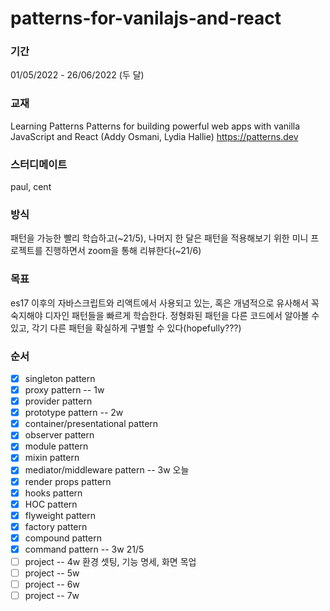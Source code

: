 # patterns-for-vanilajs-and-react

### 기간
01/05/2022 - 26/06/2022 (두 달)

### 교재
Learning Patterns Patterns for building powerful web apps with vanilla JavaScript and React (Addy Osmani, Lydia Hallie)
https://patterns.dev

### 스터디메이트
paul, cent

### 방식
패턴을 가능한 빨리 학습하고(~21/5), 
나머지 한 달은 패턴을 적용해보기 위한 미니 프로젝트를 진행하면서 zoom을 통해 리뷰한다(~21/6) 

### 목표
es17 이후의 자바스크립트와 리액트에서 사용되고 있는, 혹은 개념적으로 유사해서 꼭 숙지해야 디자인 패턴들을 빠르게 학습한다.
정형화된 패턴을 다른 코드에서 알아볼 수 있고, 각기 다른 패턴을 확실하게 구별할 수 있다(hopefully???)

### 순서
- [x] singleton pattern
- [x] proxy pattern -- 1w
- [x] provider pattern
- [x] prototype pattern -- 2w
- [x] container/presentational pattern
- [x] observer pattern
- [x] module pattern
- [x] mixin pattern
- [x] mediator/middleware pattern -- 3w 오늘 
- [x] render props pattern 
- [x] hooks pattern
- [x] HOC pattern 
- [x] flyweight pattern
- [x] factory pattern 
- [x] compound pattern
- [x] command pattern -- 3w 21/5 
- [ ] project -- 4w 환경 셋팅, 기능 명세, 화면 목업
- [ ] project -- 5w
- [ ] project -- 6w
- [ ] project -- 7w
